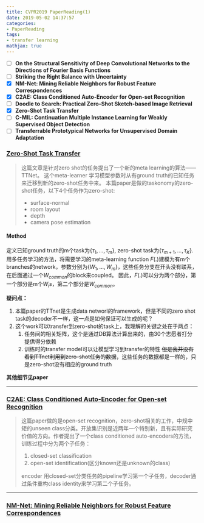 ```yaml
---
title: CVPR2019 PaperReading(1)
date: 2019-05-02 14:37:57
categories: 
- PaperReading
tags: 
- transfer learning
mathjax: true
---
```


- [ ] **On the Structural Sensitivity of Deep Convolutional Networks to the Directions of Fourier Basis Functions**
- [ ] **Striking the Right Balance with Uncertainty**
- [x] **NM-Net: Mining Reliable Neighbors for Robust Feature Correspondences**
- [x] **C2AE: Class Conditioned Auto-Encoder for Open-set Recognition**
- [ ] **Doodle to Search: Practical Zero-Shot Sketch-based Image Retrieval**
- [x] **Zero-Shot Task Transfer**
- [ ] **C-MIL: Continuation Multiple Instance Learning for Weakly Supervised Object Detection**
- [ ] **Transferrable Prototypical Networks for Unsupervised Domain Adaptation**

<!-- more -->

<!-- ### On the Structural Sensitivity of Deep Convolutional Networks to the Directions of Fourier Basis Functions
>  -->

### [Zero-Shot Task Transfer](http://arxiv.org/abs/1903.01092)

> 这篇文章是针对zero shot的任务提出了一个新的meta learning的算法——TTNet。
> 这个meta-learner 学习模型参数时从有ground truth的已知任务来迁移到新的zero-shot任务中来。
> 本篇paper是做的taskonomy的zero-shot任务，以下4个任务作为zero-shot:
> - surface-normal 
> - room layout
> - depth
> - camera pose estimation

#### Method
定义已知ground truth的m个task为$\{\tau_{1},...,\tau_{m}\}$, zero-shot task为$\{\tau_{m+1},...,\tau_{K}\}$.
用多任务学习的方法，将需要学习的meta-learning function $F(.)$建模为有m个branches的network，参数分别为$\{W_{1},...,W_{m}\}$，这些任务分支在开头没有联系，在后面通过一个$W_{common}$的block来coupled。
因此，$F(.)$可以分为两个部分，第一个部分是m个$W_{i}s$，第二个部分是$W_{common}$。

**疑问点：**
1. 本篇paper的TTnet是生成data networl的framework，但是不同的zero shot task的decoder不一样，这一点是如何保证可以生成的呢？
2. 这个work可以transfer到zero-shot的task上，我理解的关键之处在于两点：
   1. 任务间的相关矩阵，这个是通过DB算法计算出来的，由30个志愿者打分提供得分依赖
   2. 训练时的transfer model可以让模型学习到transfer的特性
~~但是我并没有看到TTnet利用到zero-shot任务的数据~~，这些任务的数据都是一样的，只是zero-shot没有相应的ground truth


**其他细节见paper**

-----------------

### [C2AE: Class Conditioned Auto-Encoder for Open-set Recognition](http://arxiv.org/abs/1904.01198)

> 这篇paper做的是open-set recognition，zero-shot相关的工作，中规中矩的unseen class分类。开放集识别是近两年一个特别新，且有实际研究价值的方向。作者提出了一个class conditioned auto-encoders的方法，训练过程中分为两个子任务：
> 1. closed-set classification
> 2. open-set identification(区分known还是unknown的class)
>
> encoder 用closed-set分类任务的pipeline学习第一个子任务，decoder通过条件重构class identity来学习第二个子任务。



-----------------

### [NM-Net: Mining Reliable Neighbors for Robust Feature Correspondences](http://arxiv.org/abs/1904.00320)
    





